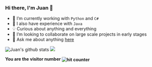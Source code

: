 ### Hi there, I'm Juan 👋

<!--
**jbnone/jbnone** is a ✨ _special_ ✨ repository because its `README.md` (this file) appears on your GitHub profile.

Here are some ideas to get you started:
-->

- 🔭 I’m currently working with `Python` and `C#`
- 🌱 I also have experience with `Java`
- 💡 Curious about anything and everything
- 👯 I’m looking to collaborate on large scale projects in early stages
- 💬 Ask me about anything [here](www.linkedin.com/in/jbermudezcabrera)


![Juan's github stats](https://github-readme-stats.vercel.app/api?username=jbnone&show_icons=true&include_all_commits=true&count_private=true&hide=issues,stars)
![](https://github-readme-stats.vercel.app/api/top-langs/?username=jbnone&include_all_commits=true&count_private=true)

<p align="start">
<strong>You are the visitor number<strong> <img src="https://profile-counter.glitch.me/jbnone/count.svg" alt="hit counter" align="center">
</p>
